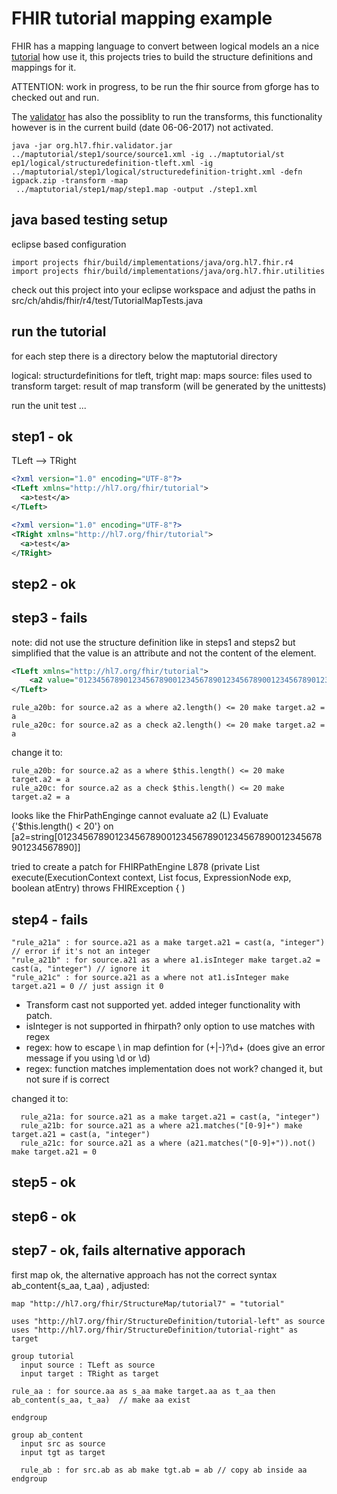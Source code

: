 # FHIR tutorial mapping example
FHIR has a mapping language to convert between logical models an a nice [tutorial](http://build.fhir.org/mapping-tutorial.html) how use it, this projects tries to build the structure definitions and mappings for it.

ATTENTION: work in progress, to be run the fhir source from gforge has to checked out and run. 

The [validator](http://build.fhir.org/validation.html) has also the possiblity to run the transforms, this functionality however is in the current build (date 06-06-2017) not activated.

```
java -jar org.hl7.fhir.validator.jar ../maptutorial/step1/source/source1.xml -ig ../maptutorial/st
ep1/logical/structuredefinition-tleft.xml -ig ../maptutorial/step1/logical/structuredefinition-tright.xml -defn igpack.zip -transform -map
 ../maptutorial/step1/map/step1.map -output ./step1.xml
```


## java based testing setup

eclipse based configuration

```
import projects fhir/build/implementations/java/org.hl7.fhir.r4
import projects fhir/build/implementations/java/org.hl7.fhir.utilities
```

check out this project into your eclipse workspace and adjust the paths in
src/ch/ahdis/fhir/r4/test/TutorialMapTests.java


## run the tutorial
for each step there is a directory below the maptutorial directory

logical: structurdefinitions for tleft, tright
map: maps
source: files used to transform
target: result of map transform (will be generated by the unittests)

run the unit test ...


## step1 - ok

TLeft --> TRight
```xml
<?xml version="1.0" encoding="UTF-8"?>
<TLeft xmlns="http://hl7.org/fhir/tutorial">
  <a>test</a>
</TLeft>
```

```xml
<?xml version="1.0" encoding="UTF-8"?>
<TRight xmlns="http://hl7.org/fhir/tutorial">
  <a>test</a>
</TRight>
```

## step2 - ok

## step3 - fails

note: did not use the structure definition like in steps1 and steps2 but simplified that the value
is an attribute and not the content of the element.


```xml
<TLeft xmlns="http://hl7.org/fhir/tutorial">
	<a2 value="012345678901234567890012345678901234567890012345678901234567890" />
</TLeft>
```

```
rule_a20b: for source.a2 as a where a2.length() <= 20 make target.a2 = a
rule_a20c: for source.a2 as a check a2.length() <= 20 make target.a2 = a
```
change it to:
```
rule_a20b: for source.a2 as a where $this.length() <= 20 make target.a2 = a
rule_a20c: for source.a2 as a check $this.length() <= 20 make target.a2 = a
```
looks like the FhirPathEnginge cannot evaluate a2 (L)
Evaluate {'$this.length() < 20'} on [a2=string[012345678901234567890012345678901234567890012345678901234567890]]

tried to create a patch for FHIRPathEngine L878 (private List<Base> execute(ExecutionContext context, List<Base> focus, ExpressionNode exp, boolean atEntry) throws FHIRException { )

## step4 - fails

```
"rule_a21a" : for source.a21 as a make target.a21 = cast(a, "integer") // error if it's not an integer
"rule_a21b" : for source.a21 as a where a1.isInteger make target.a2 = cast(a, "integer") // ignore it
"rule_a21c" : for source.a21 as a where not at1.isInteger make target.a21 = 0 // just assign it 0
```

- Transform cast not supported yet. added integer functionality with patch.
- isInteger is not supported in fhirpath? only option to use matches with regex
- regex: how to escape \ in map defintion for (\+|-)?\d+ (does give an error message if you using \d or \\d)
- regex: function matches implementation does not work? changed it, but not sure if is correct

changed it to:

```
  rule_a21a: for source.a21 as a make target.a21 = cast(a, "integer")
  rule_a21b: for source.a21 as a where a21.matches("[0-9]+") make target.a21 = cast(a, "integer") 
  rule_a21c: for source.a21 as a where (a21.matches("[0-9]+")).not() make target.a21 = 0
```

## step5 - ok 
  
## step6 - ok

## step7 - ok, fails alternative apporach

first map ok, the alternative approach has not the correct syntax  ab_content{s_aa, t_aa) , adjusted:

```
map "http://hl7.org/fhir/StructureMap/tutorial7" = "tutorial"

uses "http://hl7.org/fhir/StructureDefinition/tutorial-left" as source
uses "http://hl7.org/fhir/StructureDefinition/tutorial-right" as target

group tutorial
  input source : TLeft as source
  input target : TRight as target

rule_aa : for source.aa as s_aa make target.aa as t_aa then ab_content(s_aa, t_aa)  // make aa exist

endgroup

group ab_content
  input src as source
  input tgt as target

  rule_ab : for src.ab as ab make tgt.ab = ab // copy ab inside aa
endgroup
```
 

  






